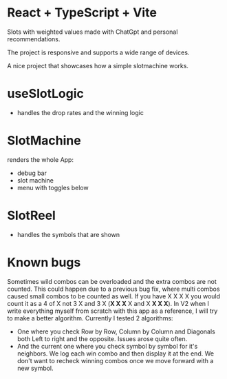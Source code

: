 # React + TypeScript + Vite

Slots with weighted values made with ChatGpt and personal recommendations.

The project is responsive and supports a wide range of devices.

A nice project that showcases how a simple slotmachine works.

# useSlotLogic
- handles the drop rates and the winning logic
# SlotMachine
renders the whole App:
- debug bar
- slot machine
- menu with toggles below
# SlotReel
- handles the symbols that are shown
# Known bugs
Sometimes wild combos can be overloaded and the extra combos are not counted.
This could happen due to a previous bug fix, where multi combos caused small combos to be counted as well. If you have X X X X you would count it as a 4 of X not 3 X and 3 X (**X X X** X and X **X X X**).
In V2 when I write everything myself from scratch with this app as a reference, I will try to make a better algorithm. Currently I tested 2 algorithms:
- One where you check Row by Row, Column by Column and Diagonals both Left to right and the opposite. Issues arose quite often.
- And the current one where you check symbol by symbol for it's neighbors. We log each win combo and then display it at the end. We don't want to recheck winning combos once we move forward with a new symbol.
